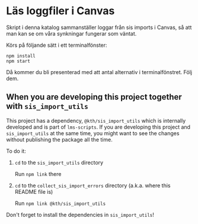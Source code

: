 # Läs loggfiler i Canvas

Skript i denna katalog sammanställer loggar från sis imports i Canvas, så att man kan se om våra synkningar fungerar som väntat.

Körs på följande sätt i ett terminalfönster:

```
npm install
npm start
```

Då kommer du bli presenterad med att antal alternativ i terminalfönstret. Följ dem.

## When you are developing this project together with `sis_import_utils`

This project has a dependency, `@kth/sis_import_utils` which is internally developed and is part of `lms-scripts`. If you are developing this project and `sis_import_utils` at the same time, you might want to see the changes without publishing the package all the time.

To do it:

1. `cd` to the `sis_import_utils` directory

   Run `npm link` there

2. `cd` to the `collect_sis_import_errors` directory (a.k.a. where this README file is)

   Run `npm link @kth/sis_import_utils`



Don't forget to install the dependencies in `sis_import_utils`!
